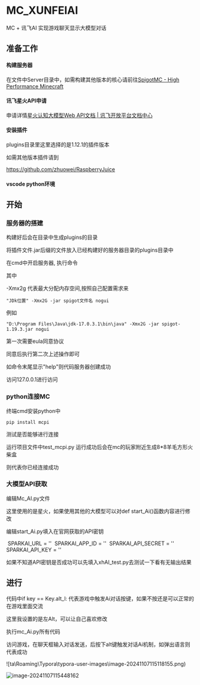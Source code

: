 # MC_XUNFEIAI
MC + 讯飞AI 实现游戏聊天显示大模型对话

## 准备工作

#### 构建服务器

在文件中Server目录中，如需构建其他版本的核心请前往[SpigotMC - High Performance Minecraft](https://www.spigotmc.org/?page=2)

#### 讯飞星火API申请

申请详情[星火认知大模型Web API文档 | 讯飞开放平台文档中心](https://www.xfyun.cn/doc/spark/Web.html)

#### 安装插件

plugins目录里这里选择的是1.12.1的插件版本

如需其他版本插件请到

https://github.com/zhuowei/RaspberryJuice

#### vscode python环境

## 开始

### 服务器的搭建

构建好后会在目录中生成plugins的目录

将插件文件.jar后缀的文件放入已经构建好的服务器目录的plugins目录中

在cmd中开启服务器, 执行命令

其中

-Xmx2g 代表最大分配内存空间,按照自己配置需求来

```
"JDk位置" -Xmx2G -jar spigot文件名 nogui
```

例如

```
"D:\Program Files\Java\jdk-17.0.3.1\bin\java" -Xmx2G -jar spigot-1.19.3.jar nogui
```

第一次需要eula同意协议

同意后执行第二次上述操作即可

如命令末尾显示"help"则代码服务器创建成功

访问127.0.0.1进行访问

### python连接MC

终端cmd安装python中

```
pip install mcpi
```

测试是否能够进行连接

运行项目文件中test_mcpi.py 运行成功后会在mc的玩家附近生成8*8羊毛方形火柴盒

则代表你已经连接成功

### 大模型API获取

编辑Mc_AI.py文件

这里使用的是星火，如果使用其他的大模型可以对def start_Ai()函数内容进行修改

编辑start_Ai.py填入在官网获取的API密钥

​    SPARKAI_URL = ''
​    SPARKAI_APP_ID = ''
​    SPARKAI_API_SECRET = ''
​    SPARKAI_API_KEY = ''

如果不知道API密钥是否成功可以先填入xhAI_test.py去测试一下看有无输出结果

## 进行

代码中if key == Key.alt_l: 代表游戏中触发Ai对话按键，如果不按还是可以正常的在游戏里面交流

这里我设置的是左Alt，可以让自己喜欢修改

执行mc_Ai.py所有代码

访问游戏，在聊天框输入对话发送，后按下alt键触发对话Ai机制，如弹出语言则代表成功

![ta\Roaming\Typora\typora-user-images\image-20241107115118155.png)

![image-20241107115448162](C:\Users\Draeko\AppData\Roaming\Typora\typora-user-images\image-20241107115448162.png)
